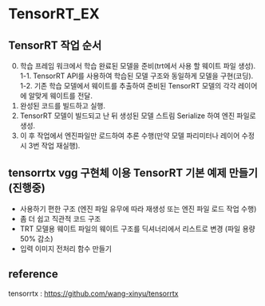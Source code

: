 # TensorRT_EX


## TensorRT 작업 순서 
0. 학습 프레임 워크에서 학습 완료된 모델을 준비(trt에서 사용 할 웨이트 파일 생성).     
1-1. TensorRT API를 사용하여 학습된 모델 구조와 동일하게 모델을 구현(코딩).     
1-2. 기존 학습 모델에서 웨이트를 추출하여 준비된 TensorRT 모델의 각각 레이어에 알맞게 웨이트를 전달.     
2. 완성된 코드를 빌드하고 실행.     
3. TensorRT 모델이 빌드되고 난 뒤 생성된 모델 스트림 Serialize 하여 엔진 파일로 생성.     
4. 이 후 작업에서 엔진파일만 로드하여 추론 수행(만약 모델 파리미터나 레이어 수정시 3번 작업 재실행).     


## tensorrtx vgg 구현체 이용 TensorRT 기본 예제 만들기 (진행중)
- 사용하기 편한 구조 (엔진 파일 유무에 따라 재생성 또는 엔진 파일 로드 작업 수행)
- 좀 더 쉽고 직관적 코드 구조
- TRT 모델용 웨이트 파일의 웨이트 구조를 딕셔너리에서 리스트로 변경 (파일 용량 50% 감소)
- 입력 이미지 전처리 함수 만들기


## reference   
tensorrtx : https://github.com/wang-xinyu/tensorrtx

